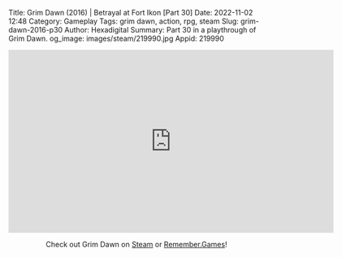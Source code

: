 Title: Grim Dawn (2016) | Betrayal at Fort Ikon [Part 30]
Date: 2022-11-02 12:48
Category: Gameplay
Tags: grim dawn, action, rpg, steam
Slug: grim-dawn-2016-p30
Author: Hexadigital
Summary: Part 30 in a playthrough of Grim Dawn.
og_image: images/steam/219990.jpg
Appid: 219990

<center><iframe src="https://www.youtube.com/embed/NITrvfmKWSQ?feature=oembed" allow="accelerometer; autoplay; encrypted-media; gyroscope; picture-in-picture" width="640" height="360" frameborder="0"></iframe>

Check out Grim Dawn on [Steam](https://store.steampowered.com/app/219990/?curator_clanid=34633900) or [Remember.Games](https://remember.games/game/178/)!</center>